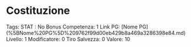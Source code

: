 # Costituzione

Tags: STAT
: No
Bonus Competenza: 1
Link PG: [Nome PG] (%5BNome%20PG%5D%209762f99d00eb429b8a469a3286398e84.md)
Livello: 1
Modificatore: 0
Tiro Salvezza: 0
Valore: 10